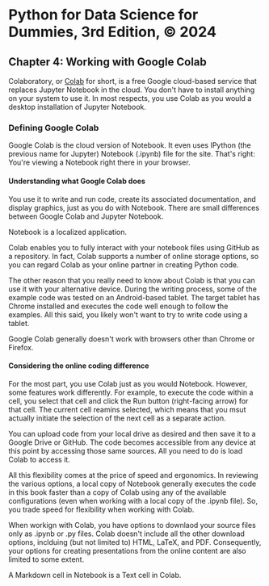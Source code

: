 # Python for Data Science for Dummies, 3rd Edition, © 2024

## Chapter 4: Working with Google Colab

Colaboratory, or [Colab](https://colab.research.google.com/notebooks/welcome.ipynb) for short, is a free Google cloud-based service that replaces Jupyter Notebook in the cloud. You don't have to install anything on your system to use it. In most respects, you use Colab as you would a desktop installation of Jupyter Notebook.

### Defining Google Colab

Google Colab is the cloud version of Notebook. It even uses IPython (the previous name for Jupyter) Notebook (.ipynb) file for the site.  That's right: You're viewing a Notebook right there in your browser.

#### Understanding what Google Colab does

You use it to write and run code, create its associated documentation, and display graphics, just as you do with Notebook. There are small differences between Google Colab and Jupyter Notebook.

Notebook is a localized application.

Colab enables you to fully interact with your notebook files using GitHub as a repository. In fact, Colab supports a number of online storage options, so you can regard Colab as your online partner in creating Python code.

The other reason that you really need to know about Colab is that you can use it with your alternative device. During the writing process, some of the example code was tested on an Android-based tablet. The target tablet has Chrome installed and executes the code well enough to follow the examples. All this said, you likely won't want to try to write code using a tablet.

Google Colab generally doesn't work with browsers other than Chrome or Firefox.

#### Considering the online coding difference

For the most part, you use Colab just as you would Notebook. However, some features work differently. For example, to execute the code within a cell, you select that cell and click the Run button (right-facing arrow) for that cell. The current cell reamins selected, which means that you msut actually initiate the selection of the next cell as a separate action.

You can upload code from your local drive as desired and then save it to a Google Drive or GitHub. The code becomes accessible from any device at this point by accessing those same sources. All you need to do is load Colab to access it.

All this flexibility comes at the price of speed and ergonomics. In reviewing the various options, a local copy of Notebook generally executes the code in this book faster than a copy of Colab using any of the available configurations (even when working with a local copy of the .ipynb file). So, you trade speed for flexibility when working with Colab.

When workign with Colab, you have options to downlaod your source files only as .ipynb or .py files. Colab doesn't include all the other download options, inclduing (but not limited to) HTML, LaTeX, and PDF. Consequently, your options for creating presentations from the online content are also limited to some extent.

A Markdown cell in Notebook is a Text cell in Colab.